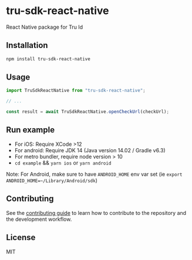 # tru-sdk-react-native

React Native package for Tru Id

## Installation

```sh
npm install tru-sdk-react-native
```

## Usage

```js
import TruSdkReactNative from "tru-sdk-react-native";

// ...

const result = await TruSdkReactNative.openCheckUrl(checkUrl);
```

## Run example

- For iOS: Require XCode >12
- For android: Require JDK 14 (Java version 14.02 / Gradle v6.3)
- For metro bundler, require node version > 10
- `cd example` && `yarn ios` or `yarn android`

Note: For Android, make sure to have `ANDROID_HOME` env var set (ie `export ANDROID_HOME=~/Library/Android/sdk`)

## Contributing

See the [contributing guide](CONTRIBUTING.md) to learn how to contribute to the repository and the development workflow.

## License

MIT
